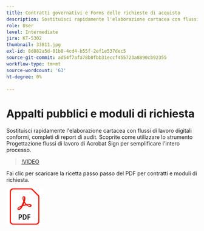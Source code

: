```yaml
---
title: Contratti governativi e Forms delle richieste di acquisto
description: Sostituisci rapidamente l'elaborazione cartacea con flussi di lavoro digitali conformi, completi di report di audit
role: User
level: Intermediate
jira: KT-5302
thumbnail: 33811.jpg
exl-id: 8d882a5d-01b8-4cd4-b55f-2ef1e537dec5
source-git-commit: ad54f7afa78b0fbb31eccf455723a8890cb92355
workflow-type: tm+mt
source-wordcount: '63'
ht-degree: 0%

---
```


# Appalti pubblici e moduli di richiesta

Sostituisci rapidamente l&#39;elaborazione cartacea con flussi di lavoro digitali conformi, completi di report di audit. Scoprite come utilizzare lo strumento Progettazione flussi di lavoro di Acrobat Sign per semplificare l&#39;intero processo.

>[!VIDEO](https://video.tv.adobe.com/v/33811?quality=12&learn=on&hidetitle=true)

Fai clic per scaricare la ricetta passo passo del PDF per contratti e moduli di richiesta.

[![Scarica la PDF Recipe](../assets/acrobat_PDF_96.png)](../assets/UseCaseRecipe-EN-UsingWorkflowDesigner.pdf)
